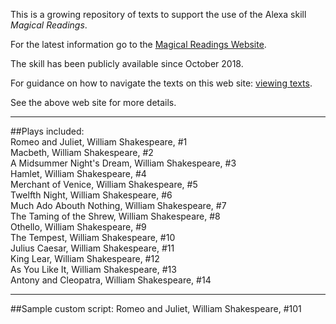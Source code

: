 This is a growing repository of texts to support the use of the Alexa skill *Magical Readings*.  
  
For the latest information go to the [Magical Readings Website](http://www.magical-readings.com).

The skill has been publicly available since October 2018.

For guidance on how to navigate the texts on this web site: [viewing texts](http://www.magical-readings.com/viewing-texts.html).

See the above web site for more details.  

---
##Plays included:  
Romeo and Juliet, William Shakespeare, #1  
Macbeth, William Shakespeare, #2  
A Midsummer Night's Dream, William Shakespeare, #3  
Hamlet, William Shakespeare, #4  
Merchant of Venice, William Shakespeare, #5  
Twelfth Night, William Shakespeare, #6  
Much Ado Abouth Nothing, William Shakespeare, #7  
The Taming of the Shrew, William Shakespeare, #8  
Othello, William Shakespeare, #9  
The Tempest, William Shakespeare, #10  
Julius Caesar, William Shakespeare, #11  
King Lear, William Shakespeare, #12  
As You Like It, William Shakespeare, #13  
Antony and Cleopatra, William Shakespeare, #14  

---
##Sample custom script:
Romeo and Juliet, William Shakespeare, #101
